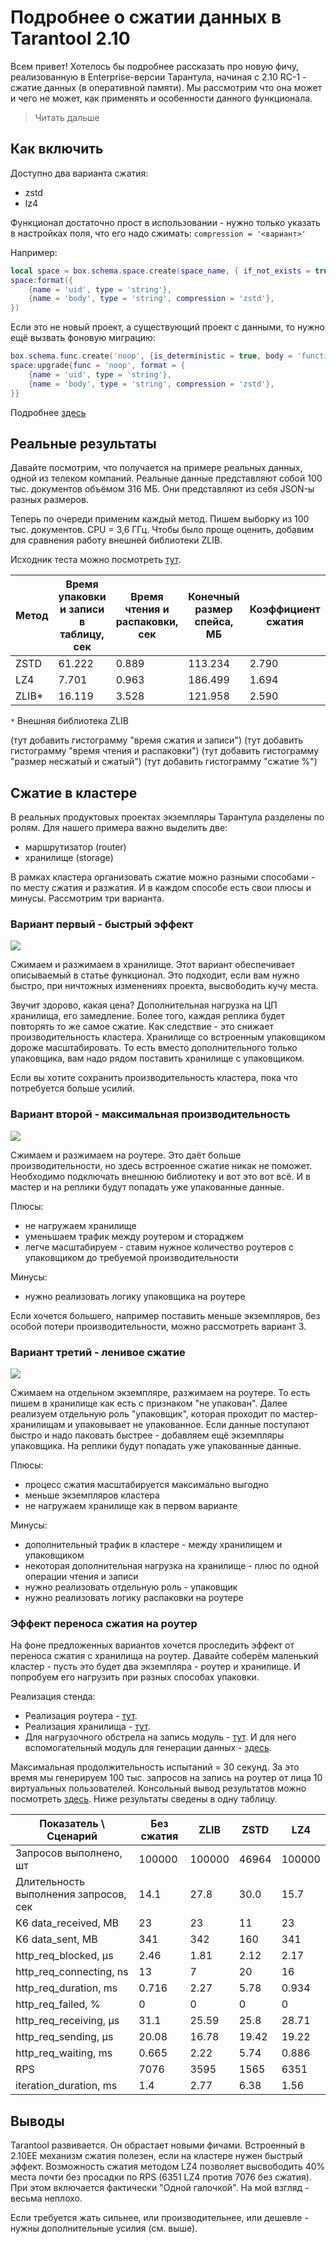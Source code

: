 # Подробнее о сжатии данных в Tarantool 2.10
Всем привет! Хотелось бы подробнее рассказать про новую фичу, реализованную в Enterprise-версии
Тарантула, начиная с 2.10 RC-1 - сжатие данных (в оперативной памяти). Мы рассмотрим
что она может и чего не может, как применять и особенности данного функционала.

> Читать дальше

## Как включить
Доступно два варианта сжатия:
* zstd
* lz4

Функционал достаточно прост в использовании - нужно только указать в настройках
поля, что его надо сжимать: `compression = '<вариант>'`

Например:
```lua
local space = box.schema.space.create(space_name, { if_not_exists = true })
space:format({
    {name = 'uid', type = 'string'},
    {name = 'body', type = 'string', compression = 'zstd'},
})
```

Если это не новый проект, а существующий проект с данными, то нужно ещё вызвать фоновую
миграцию:
```lua
box.schema.func.create('noop', {is_deterministic = true, body = 'function(t) return t end'})
space:upgrade{func = 'noop', format = {
    {name = 'uid', type = 'string'},
    {name = 'body', type = 'string', compression = 'zstd'},
}}
```

Подробнее [здесь](https://www.tarantool.io/en/enterprise_doc/tuple_compression/)

## Реальные результаты
Давайте посмотрим, что получается на примере реальных данных, одной из телеком компаний. Реальные
данные представляют собой 100 тыс. документов объёмом 316 МБ. Они представляют из себя JSON-ы
разных размеров.

Теперь по очереди применим каждый метод. Пишем выборку из 100 тыс. документов. CPU = 3,6 ГГц.
Чтобы было проще оценить, добавим для сравнения работу внешней библиотеки ZLIB.

Исходник теста можно посмотреть [тут](https://github.com/a1div0/habr-post-tnt-compress/blob/master/one_instance.lua).

| Метод | Время упаковки и записи в таблицу, сек | Время чтения и распаковки, сек | Конечный размер спейса, МБ | Коэффициент сжатия | Сжатие, % |
| ----- | ------ | ---- | ---- | ---- | ---- |
| ZSTD | 61.222 | 0.889 | 113.234 | 2.790 | 64.16 |
| LZ4 | 7.701 | 0.963 | 186.499 | 1.694 | 40.97 |
| ZLIB* | 16.119 | 3.528 | 121.958 | 2.590 | 61.40 |

`*` Внешняя библиотека ZLIB

(тут добавить гистограмму "время сжатия и записи")
(тут добавить гистограмму "время чтения и распаковки")
(тут добавить гистограмму "размер несжатый и сжатый")
(тут добавить гистограмму "сжатие %")

## Сжатие в кластере
В реальных продуктовых проектах экземпляры Тарантула разделены по ролям. Для
нашего примера важно выделить две:
* маршрутизатор (router)
* хранилище (storage)

В рамках кластера организовать сжатие можно разными способами - по месту сжатия и разжатия. И в каждом
способе есть свои плюсы и минусы. Рассмотрим три варианта.

### Вариант первый - быстрый эффект
![](cluster-1.jpg)

Сжимаем и разжимаем в хранилище. Этот вариант обеспечивает описываемый в статье
функционал. Это подходит, если вам нужно быстро, при ничтожных изменениях проекта, высвободить кучу
места.

Звучит здорово, какая цена? Дополнительная нагрузка на ЦП хранилища, его замедление. Более того,
каждая реплика будет повторять то же самое сжатие. Как следствие - это снижает производительность
кластера. Хранилище со встроенным упаковщиком дороже масштабировать. То есть вместо дополнительного
только упаковщика, вам надо рядом поставить хранилище с упаковщиком.

Если вы хотите сохранить производительность кластера, пока что потребуется больше усилий.

### Вариант второй - максимальная производительность
![](cluster-2.jpg)

Cжимаем и разжимаем на роутере. Это даёт больше производительности, но здесь встроенное сжатие никак
не поможет. Необходимо подключать внешнюю библиотеку и вот это вот всё. И в мастер и на реплики
будут попадать уже упакованные данные.

Плюсы:
* не нагружаем хранилище
* уменьшаем трафик между роутером и стораджем
* легче масштабируем - ставим нужное количество роутеров с упаковщиком до требуемой производительности

Минусы:
* нужно реализовать логику упаковщика на роутере

Если хочется большего, например поставить меньше экземпляров, без особой потери производительности,
можно рассмотреть вариант 3.

### Вариант третий - ленивое сжатие
![](cluster-3.jpg)

Сжимаем на отдельном экземпляре, разжимаем на роутере. То есть пишем в хранилище как есть с признаком
"не упакован". Далее реализуем отдельную роль "упаковщик", которая проходит по мастер-хранилищам и
упаковывает не упакованное. Если данные поступают быстро и надо паковать быстрее - добавляем ещё
экземпляры упаковщика. На реплики будут попадать уже упакованные данные.

Плюсы:
* процесс сжатия масштабируется максимально выгодно
* меньше экземпляров кластера
* не нагружаем хранилище как в первом варианте

Минусы:
* дополнительный трафик в кластере - между хранилищем и упаковщиком
* некоторая дополнительная нагрузка на хранилище - плюс по одной операции чтения и записи
* нужно реализовать отдельную роль - упаковщик
* нужно реализовать логику распаковки на роутере

### Эффект переноса сжатия на роутер
На фоне предложенных вариантов хочется проследить эффект от переноса сжатия
с хранилища на роутер. Давайте соберём маленький кластер - пусть это будет два экземпляра - роутер и
хранилище. И попробуем его нагрузить при разных способах упаковки.

Реализация стенда:
* Реализация роутера - [тут](https://github.com/a1div0/habr-post-tnt-compress/blob/master/router.lua).
* Реализация хранилища - [тут](https://github.com/a1div0/habr-post-tnt-compress/blob/master/storage.lua).
* Для нагрузочного обстрела на запись модуль - [тут](https://github.com/a1div0/habr-post-tnt-compress/blob/master/k6-test-write.js).
И для него вспомогательный модуль для генерации данных - [здесь]().

Максимальная продолжительность испытаний = 30 секунд. За это время мы генерируем 100 тыс. запросов на запись на роутер 
от лица 10 виртуальных пользователей.
Консольный вывод результатов можно посмотреть [здесь](https://github.com/a1div0/habr-post-tnt-compress/blob/master/k6-results.md).
Ниже результаты сведены в одну таблицу.

| Показатель \ Сценарий                 | Без сжатия | ZLIB | ZSTD   | LZ4        |
|---------------------------------------|-----------|---|--------|------------|
| Запросов выполнено, шт                | 100000    | 100000 | 46964  | 100000     |
| Длительность выполнения запросов, сек | 14.1      | 27.8 | 30.0   | 15.7       |
| K6 data_received, MB                  | 23        | 23 | 11     | 23         |
| K6 data_sent, MB                      | 341       | 342 | 160    | 341        | 
| http_req_blocked, µs                  | 2.46      | 1.81 | 2.12   | 2.17       |
| http_req_connecting, ns               | 13        | 7 | 20     | 16         |
| http_req_duration, ms                 | 0.716     | 2.27 | 5.78   | 0.934 |
| http_req_failed, %                    | 0         | 0 | 0      | 0 |
| http_req_receiving, µs                | 31.1      | 25.59 | 25.8   | 28.71 |
| http_req_sending, µs                  | 20.08     | 16.78 | 19.42  | 19.22 | 
| http_req_waiting, ms                  | 0.665 | 2.22 | 5.74   | 0.886 |
| RPS                                   | 7076      | 3595 | 1565   | 6351 |
| iteration_duration, ms                | 1.4     | 2.77 | 6.38 | 1.56 |

## Выводы
Tarantool развивается. Он обрастает новыми фичами. Встроенный в 2.10EE механизм сжатия полезен, если на кластере нужен быстрый эффект.
Возможность сжатия методом LZ4 позволяет высвободить 40% места почти без просадки по
RPS (6351 LZ4 против 7076 без сжатия). При этом включается фактически "Одной галочкой".
На мой взгляд - весьма неплохо.

Если требуется жать сильнее, или производительнее, или дешевле - нужны дополнительные усилия (см. выше).
